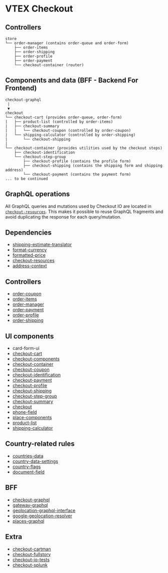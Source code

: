 # VTEX Checkout

## Controllers

```
store
└── order-manager (contains order-queue and order-form)
    ├── order-items
    ├── order-shipping
    ├── order-profile
    ├── order-payment
    └── checkout-container (router)
```

## Components and data (BFF - Backend For Frontend)

```
checkout-graphql
 |
 ▼
checkout
└── checkout-cart (provides order-queue, order-form)
|   ├── product-list (controlled by order-items)
|   ├── checkout-summary
|   |   └── checkout-coupon (controlled by order-coupon)
|   └── shipping-calculator (controlled by order-shipping)
|       └── checkout-shipping
|
└── checkout-container (provides utilities used by the checkout steps)
    ├── checkout-identification
    └── checkout-step-group
        ├── checkout-profile (contains the profile form)
        ├── checkout-shipping (contains the shipping form and shipping address)
        └── checkout-payment (contains the payment form)
... to be continued
```

## GraphQL operations

All GraphQL queries and mutations used by Checkout IO are located in [`checkout-resources`](https://github.com/vtex-apps/checkout-resources). This makes it possible to reuse GraphQL fragments and avoid duplicating the response for each query/mutation.

## Dependencies

- [shipping-estimate-translator](https://github.com/vtex-apps/shipping-estimate-translator)
- [format-currency](https://github.com/vtex-apps/format-currency)
- [formatted-price](https://github.com/vtex-apps/formatted-price)
- [checkout-resources](https://github.com/vtex-apps/checkout-resources)
- [address-context](https://github.com/vtex-apps/address-context)

## Controllers

- [order-coupon](https://github.com/vtex-apps/order-coupon)
- [order-items](https://github.com/vtex-apps/order-items)
- [order-manager](https://github.com/vtex-apps/order-manager)
- [order-payment](https://github.com/vtex-apps/order-payment)
- [order-profile](https://github.com/vtex-apps/order-profile)
- [order-shipping](https://github.com/vtex-apps/order-shipping)

## UI components

- card-form-ui
- [checkout-cart](https://github.com/vtex-apps/checkout-cart)
- [checkout-components](https://github.com/vtex-apps/checkout-components)
- [checkout-container](https://github.com/vtex/checkout-container)
- [checkout-coupon](https://github.com/vtex-apps/checkout-coupon)
- [checkout-identification](https://github.com/vtex-apps/checkout-identification)
- [checkout-payment](https://github.com/vtex-apps/checkout-payment)
- [checkout-profile](https://github.com/vtex-apps/checkout-profile)
- [checkout-shipping](https://github.com/vtex-apps/checkout-shipping)
- [checkout-step-group](https://github.com/vtex-apps/checkout-step-group)
- [checkout-summary](https://github.com/vtex-apps/checkout-summary)
- [checkout](https://github.com/vtex-apps/checkout)
- [phone-field](https://github.com/vtex-apps/phone-field)
- [place-components](https://github.com/vtex-apps/place-components)
- [product-list](https://github.com/vtex-apps/product-list)
- [shipping-calculator](https://github.com/vtex-apps/shipping-calculator)

## Country-related rules

- [countries-data](https://github.com/vtex-apps/countries-data)
- [country-data-settings](https://github.com/vtex-apps/country-data-settings)
- [country-flags](https://github.com/vtex-apps/country-flags)
- [document-field](https://github.com/vtex-apps/document-field)

## BFF

- [checkout-graphql](https://github.com/vtex/checkout-graphql)
- [gateway-graphql](https://github.com/vtex/gateway-graphql)
- [geolocation-graphql-interface](https://github.com/vtex-apps/geolocation-graphql-interface)
- [google-geolocation-resolver](https://github.com/vtex-apps/google-geolocation-resolver)
- [places-graphql](https://github.com/vtex-apps/places-graphql)

## Extra

- [checkout-cartman](https://github.com/vtex-apps/checkout-cartman)
- [checkout-fullstory](https://github.com/vtex-apps/checkout-fullstory)
- [checkout-io-tests](https://github.com/vtex-apps/checkout-io-tests)
- [checkout-splunk](https://github.com/vtex-apps/checkout-splunk)

